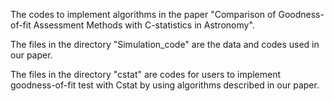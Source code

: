The codes to implement algorithms in the paper "Comparison of Goodness-of-fit Assessment Methods with C-statistics in Astronomy".

The files in the directory "Simulation_code" are the data and codes used in our paper.

The files in the directory "cstat" are codes for users to implement goodness-of-fit test with Cstat by using algorithms described in our paper.
